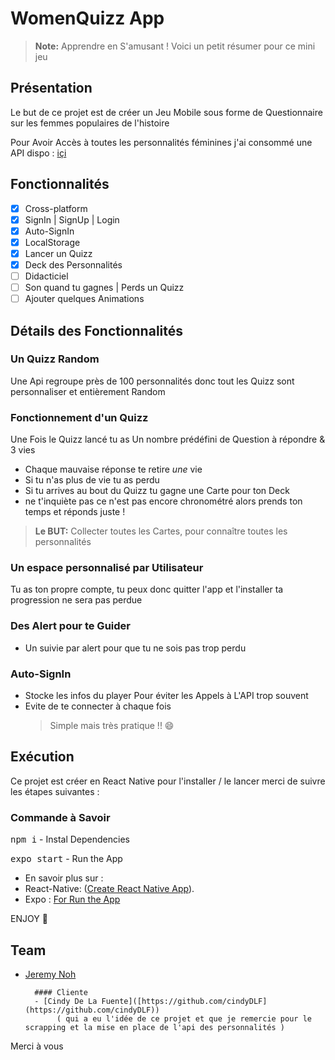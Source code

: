 # WomenQuizz App

> **Note:** Apprendre en S'amusant !
> Voici un petit résumer pour ce mini jeu

## Présentation

Le but de ce projet est de créer un Jeu Mobile sous forme de Questionnaire sur les femmes populaires de l'histoire

Pour Avoir Accès à toutes les personnalités féminines j'ai consommé une API dispo : [içi](<[https://github.com/cindyDLF/100-Women-of-History-Api](https://github.com/cindyDLF/100-Women-of-History-Api)>)

## Fonctionnalités

- [x] Cross-platform
- [x] SignIn | SignUp | Login
- [x] Auto-SignIn
- [x] LocalStorage
- [x] Lancer un Quizz
- [x] Deck des Personnalités
- [ ] Didacticiel
- [ ] Son quand tu gagnes | Perds un Quizz
- [ ] Ajouter quelques Animations

## Détails des Fonctionnalités

### Un Quizz Random

Une Api regroupe près de 100 personnalités
donc tout les Quizz sont personnaliser et entièrement Random

### Fonctionnement d'un Quizz

Une Fois le Quizz lancé tu as Un nombre prédéfini de Question à répondre & 3 vies

- Chaque mauvaise réponse te retire _une_ vie
- Si tu n'as plus de vie tu as perdu
- Si tu arrives au bout du Quizz tu gagne une Carte pour ton Deck
- ne t'inquiète pas ce n'est pas encore chronométré alors prends ton temps et réponds juste !

> **Le BUT:** Collecter toutes les Cartes, pour connaître toutes les personnalités

### Un espace personnalisé par Utilisateur

Tu as ton propre compte, tu peux donc quitter l'app et l'installer ta progression ne sera pas perdue

### Des Alert pour te Guider

- Un suivie par alert pour que tu ne sois pas trop perdu

### Auto-SignIn

- Stocke les infos du player Pour éviter les Appels à L'API trop souvent
- Evite de te connecter à chaque fois
  > Simple mais très pratique !! 😄

## Exécution

Ce projet est créer en React Native pour l'installer / le lancer merci de suivre les étapes suivantes :

### Commande à Savoir

<kbd>npm i</kbd> - Instal Dependencies

<kbd> expo start</kbd> - Run the App

- En savoir plus sur :
- React-Native: ([Create React Native App](https://facebook.github.io/react-native/)).
- Expo : [For Run the App](https://expo.io/learn)

ENJOY 🙂

## Team

- [Jeremy Noh](https://github.com/JeremyNoh)

      	#### Cliente
      	- [Cindy De La Fuente]([https://github.com/cindyDLF](https://github.com/cindyDLF))
      		 ( qui a eu l'idée de ce projet et que je remercie pour le scrapping et la mise en place de l'api des personnalités )

Merci à vous
